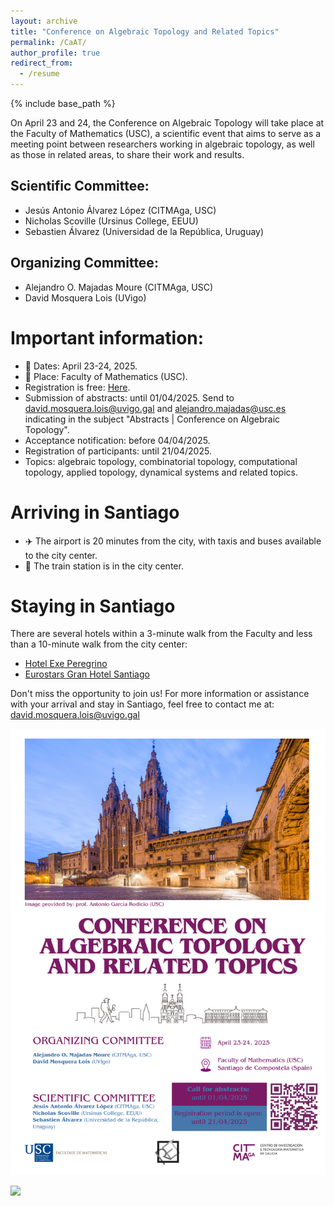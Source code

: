 ```yaml
---
layout: archive
title: "Conference on Algebraic Topology and Related Topics"
permalink: /CaAT/
author_profile: true
redirect_from:
  - /resume
---
```


{% include base_path %}



On April 23 and 24, the Conference on Algebraic Topology will take place at the Faculty of Mathematics (USC), a scientific event that aims to serve as a meeting point between researchers working in algebraic topology, as well as those in related areas, to share their work and results.

## Scientific Committee:

* Jesús Antonio Álvarez López (CITMAga, USC)
* Nicholas Scoville (Ursinus College, EEUU)
* Sebastien Álvarez (Universidad de la República, Uruguay)

## Organizing Committee:

* Alejandro O. Majadas Moure (CITMAga, USC)
* David Mosquera Lois (UVigo)
 

#  Important information:

* :calendar: Dates: April 23-24, 2025.
* :round_pushpin: Place: Faculty of Mathematics (USC).
* Registration is free: [Here](https://forms.office.com/pages/responsepage.aspx?id=_HKgooyIIU2zne9Om62FU1_GB4I-GplNntbugHfk3CRUQUI2TEgwUzBFWkVKMFdTVlpZNEtPNUpURC4u&route=shorturl).
* Submission of abstracts: until 01/04/2025.
Send to david.mosquera.lois@uvigo.gal and alejandro.majadas@usc.es indicating in the subject "Abstracts | Conference on Algebraic Topology".
* Acceptance notification: before 04/04/2025.
* Registration of participants: until 21/04/2025. 
* Topics: algebraic topology, combinatorial topology, computational topology, applied topology, dynamical systems and related topics.

 
# Arriving in Santiago 
* :airplane: The airport is 20 minutes from the city, with taxis and buses available to the city center.
* :train: The train station is in the city center. 

# Staying in Santiago 
There are several hotels within a 3-minute walk from the Faculty and less than a 10-minute walk from the city center:
* [Hotel Exe Peregrino](https://www.eurostarshotels.co.uk/exe-peregrino.html?_gl=1*1xp1mj5*_gcl_au*NDEwOTA2Nzg4LjE3NDEzNDE4Njg.*_ga*OTAyNjgzMzEuMTc0MTM0MTg2Nw..*_ga_GZCBH8FT0G*MTc0MjQ3MzY2Ny4zLjAuMTc0MjQ3MzY2Ny42MC4wLjA.&referer_code=bs2gg11ww)
* [Eurostars Gran Hotel Santiago](https://www.eurostarshotels.co.uk/eurostars-gran-hotel-santiago.html?_gl=1*9zno5j*_gcl_au*NDEwOTA2Nzg4LjE3NDEzNDE4Njg.*_ga*OTAyNjgzMzEuMTc0MTM0MTg2Nw..*_ga_GZCBH8FT0G*MTc0MjQ3MzY2Ny4zLjEuMTc0MjQ3MzcyMy40LjAuMA..&referer_code=bs2gg11ww)


Don't miss the opportunity to join us! For more information or assistance with your arrival and stay in Santiago, feel free to contact me at: david.mosquera.lois@uvigo.gal

<img src="images/Conference on Algebraic Topology Logos.png">


![](https://citmaga.gal/documents/20125/72586/Conference+on+Algebraic+Topology+Logos.png/67dc3cd2-96d9-40f0-aa23-539ced259f58?t=1742291809758)

